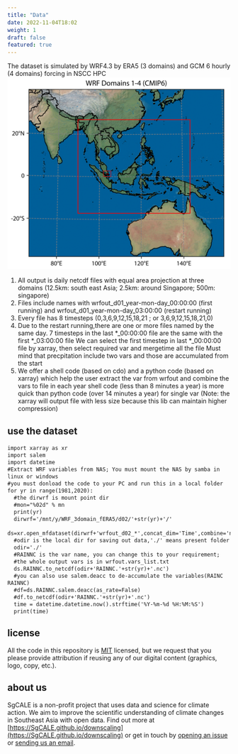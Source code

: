 ```yaml
---
title: "Data"
date: 2022-11-04T18:02
weight: 1
draft: false
featured: true
---
```

The dataset is simulated by WRF4.3 by ERA5 (3 domains) and GCM 6 hourly (4 domains) forcing in NSCC HPC
![CMIP6 Downscling](/images/domains_cmip6.png)


1. All output is daily netcdf files with equal area projection at three domains
   (12.5km: south east Asia; 2.5km: around Singapore; 500m: singapore)
2. Files include names with wrfout_d01_year-mon-day_00:00:00 (first running)
   and wrfout_d01_year-mon-day_03:00:00 (restart running)
3. Every file has 8 timesteps (0,3,6,9,12,15,18,21 ; or 3,6,9,12,15,18,21,0)
4. Due to the restart running,there are one or more files named by the same day.
   7 timesteps in the last *_00:00:00 file are the same with the first *_03:00:00 file
   We can select the first timestep in last *_00:00:00 file by xarray, then select required var and mergetime all the file
   Must mind that precpitation include two vars and those are accumulated from the start
5. We offer a shell code (based on cdo) and a python code (based on xarray) which help the 
   user extract the var  from wrfout and combine the vars to file in each year
   shell code (less than 8 minutes a year) is more quick than python code (over 14 minutes a year)
   for single var (Note: the xarray will output file with less size because this lib can maintain higher compression)
## use the dataset
```shell
import xarray as xr
import salem 
import datetime
#Extract WRF variables from NAS; You must mount the NAS by samba in linux or windows
#you must donload the code to your PC and run this in a local folder 
for yr in range(1981,2020):
  #the dirwrf is mount point dir  
  #mon="%02d" % mn
  print(yr)
  dirwrf='/mnt/y/WRF_3domain_fERA5/d02/'+str(yr)+'/'
  ds=xr.open_mfdataset(dirwrf+'wrfout_d02_*',concat_dim='Time',combine='nested')
  #odir is the local dir for saving out data,'./' means present folder
  odir='./'
  #RAINNC is the var name, you can change this to your requirement;
  #the whole output vars is in wrfout.vars_list.txt
  ds.RAINNC.to_netcdf(odir+'RAINNC.'+str(yr)+'.nc')
  #you can also use salem.deacc to de-accumulate the variables(RAINC RAINNC)
  #df=ds.RAINNC.salem.deacc(as_rate=False)
  #df.to_netcdf(odir+'RAINNC.'+str(yr)+'.nc')
  time = datetime.datetime.now().strftime('%Y-%m-%d %H:%M:%S')
  print(time)
```
## license

All the code in this repository is [MIT](https://choosealicense.com/licenses/mit/) licensed, but we request that you please provide attribution if reusing any of our digital content (graphics, logo, copy, etc.).

## about us

SgCALE is a non-profit project that uses data and science for climate action. We aim to improve the scientific understanding of climate changes in Southeast Asia with open data. Find out more at [https://SgCALE.github.io/downscaling](https://SgCALE.github.io/downscaling) or get in touch by [opening an issue](https://SgCALE.github.io/downscaling/issues/new) or [sending us an email](mailto:hexg@u.nus.edu).
